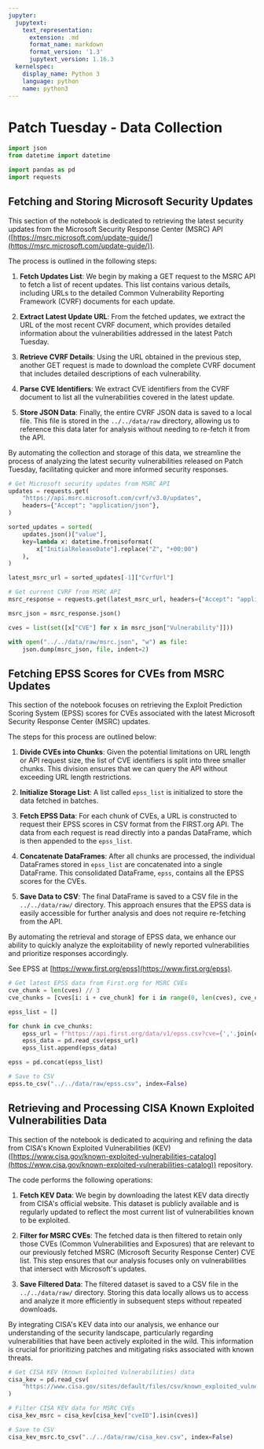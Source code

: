 ```yaml
---
jupyter:
  jupytext:
    text_representation:
      extension: .md
      format_name: markdown
      format_version: '1.3'
      jupytext_version: 1.16.3
  kernelspec:
    display_name: Python 3
    language: python
    name: python3
---
```


# Patch Tuesday - Data Collection

```python
import json
from datetime import datetime

import pandas as pd
import requests
```

## Fetching and Storing Microsoft Security Updates

This section of the notebook is dedicated to retrieving the latest security updates from the Microsoft Security Response Center (MSRC) API ([https://msrc.microsoft.com/update-guide/](https://msrc.microsoft.com/update-guide/)). 

The process is outlined in the following steps:

1. **Fetch Updates List**: We begin by making a GET request to the MSRC API to fetch a list of recent updates. This list contains various details, including URLs to the detailed Common Vulnerability Reporting Framework (CVRF) documents for each update.

2. **Extract Latest Update URL**: From the fetched updates, we extract the URL of the most recent CVRF document, which provides detailed information about the vulnerabilities addressed in the latest Patch Tuesday.

3. **Retrieve CVRF Details**: Using the URL obtained in the previous step, another GET request is made to download the complete CVRF document that includes detailed descriptions of each vulnerability.

4. **Parse CVE Identifiers**: We extract CVE identifiers from the CVRF document to list all the vulnerabilities covered in the latest update.

5. **Store JSON Data**: Finally, the entire CVRF JSON data is saved to a local file. This file is stored in the `../../data/raw` directory, allowing us to reference this data later for analysis without needing to re-fetch it from the API.

By automating the collection and storage of this data, we streamline the process of analyzing the latest security vulnerabilities released on Patch Tuesday, facilitating quicker and more informed security responses.

```python
# Get Microsoft security updates from MSRC API
updates = requests.get(
    "https://api.msrc.microsoft.com/cvrf/v3.0/updates",
    headers={"Accept": "application/json"},
)

sorted_updates = sorted(
    updates.json()["value"],
    key=lambda x: datetime.fromisoformat(
        x["InitialReleaseDate"].replace("Z", "+00:00")
    ),
)

latest_msrc_url = sorted_updates[-1]["CvrfUrl"]

# Get current CVRF from MSRC API
msrc_response = requests.get(latest_msrc_url, headers={"Accept": "application/json"})

msrc_json = msrc_response.json()

cves = list(set([x["CVE"] for x in msrc_json["Vulnerability"]]))

with open("../../data/raw/msrc.json", "w") as file:
    json.dump(msrc_json, file, indent=2)
```

## Fetching EPSS Scores for CVEs from MSRC Updates

This section of the notebook focuses on retrieving the Exploit Prediction Scoring System (EPSS) scores for CVEs associated with the latest Microsoft Security Response Center (MSRC) updates. 

The steps for this process are outlined below:

1. **Divide CVEs into Chunks**: Given the potential limitations on URL length or API request size, the list of CVE identifiers is split into three smaller chunks. This division ensures that we can query the API without exceeding URL length restrictions.

2. **Initialize Storage List**: A list called `epss_list` is initialized to store the data fetched in batches.

3. **Fetch EPSS Data**: For each chunk of CVEs, a URL is constructed to request their EPSS scores in CSV format from the FIRST.org API. The data from each request is read directly into a pandas DataFrame, which is then appended to the `epss_list`.

4. **Concatenate DataFrames**: After all chunks are processed, the individual DataFrames stored in `epss_list` are concatenated into a single DataFrame. This consolidated DataFrame, `epss`, contains all the EPSS scores for the CVEs.

5. **Save Data to CSV**: The final DataFrame is saved to a CSV file in the `../../data/raw/` directory. This approach ensures that the EPSS data is easily accessible for further analysis and does not require re-fetching from the API.

By automating the retrieval and storage of EPSS data, we enhance our ability to quickly analyze the exploitability of newly reported vulnerabilities and prioritize responses accordingly.

See EPSS at [https://www.first.org/epss](https://www.first.org/epss).

```python
# Get latest EPSS data from First.org for MSRC CVEs
cve_chunk = len(cves) // 3
cve_chunks = [cves[i: i + cve_chunk] for i in range(0, len(cves), cve_chunk)]

epss_list = []

for chunk in cve_chunks:
    epss_url = f"https://api.first.org/data/v1/epss.csv?cve={','.join(chunk)}"
    epss_data = pd.read_csv(epss_url)
    epss_list.append(epss_data)

epss = pd.concat(epss_list)

# Save to CSV
epss.to_csv("../../data/raw/epss.csv", index=False)
```




## Retrieving and Processing CISA Known Exploited Vulnerabilities Data

This section of the notebook is dedicated to acquiring and refining the data from CISA's Known Exploited Vulnerabilities (KEV) ([https://www.cisa.gov/known-exploited-vulnerabilities-catalog](https://www.cisa.gov/known-exploited-vulnerabilities-catalog)) repository. 

The code performs the following operations:

1. **Fetch KEV Data**: We begin by downloading the latest KEV data directly from CISA's official website. This dataset is publicly available and is regularly updated to reflect the most current list of vulnerabilities known to be exploited.

2. **Filter for MSRC CVEs**: The fetched data is then filtered to retain only those CVEs (Common Vulnerabilities and Exposures) that are relevant to our previously fetched MSRC (Microsoft Security Response Center) CVE list. This step ensures that our analysis focuses only on vulnerabilities that intersect with Microsoft's updates.

3. **Save Filtered Data**: The filtered dataset is saved to a CSV file in the `../../data/raw/` directory. Storing this data locally allows us to access and analyze it more efficiently in subsequent steps without repeated downloads.

By integrating CISA's KEV data into our analysis, we enhance our understanding of the security landscape, particularly regarding vulnerabilities that have been actively exploited in the wild. This information is crucial for prioritizing patches and mitigating risks associated with known threats.

```python
# Get CISA KEV (Known Exploited Vulnerabilities) data
cisa_kev = pd.read_csv(
    "https://www.cisa.gov/sites/default/files/csv/known_exploited_vulnerabilities.csv"
)

# Filter CISA KEV data for MSRC CVEs
cisa_kev_msrc = cisa_kev[cisa_kev["cveID"].isin(cves)]

# Save to CSV
cisa_kev_msrc.to_csv("../../data/raw/cisa_kev.csv", index=False)
```
